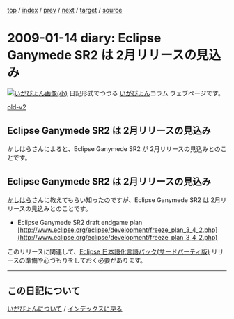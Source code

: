 [top](https://igapyon.github.io/diary/) 
 / [index](https://igapyon.github.io/diary/2009/index.html) 
 / [prev](https://igapyon.github.io/diary/2009/ig090112.html) 
 / [next](https://igapyon.github.io/diary/2009/ig090118.html) 
 / [target](https://igapyon.github.io/diary/2009/ig090114.html) 
 / [source](https://github.com/igapyon/diary/blob/gh-pages/2009/ig090114.html.src.md) 

2009-01-14 diary: Eclipse Ganymede SR2 は 2月リリースの見込み
=====================================================================================================
[![いがぴょん画像(小)](https://igapyon.github.io/diary/images/iga200306s.jpg "いがぴょん")](https://igapyon.github.io/diary/memo/memoigapyon.html) 日記形式でつづる [いがぴょん](https://igapyon.github.io/diary/memo/memoigapyon.html)コラム ウェブページです。

[old-v2](ig090114-orig.html)

## Eclipse Ganymede SR2 は 2月リリースの見込み

かしはらさんによると、Eclipse Ganymede SR2 が 2月リリースの見込みとのことです。


## Eclipse Ganymede SR2 は 2月リリースの見込み

[かしはら](http://d.hatena.ne.jp/cypher256/)さんに教えてもらい知ったのですが、Eclipse Ganymede SR2 は 2月リリースの見込みとのことです。

* Eclipse Ganymede SR2 draft endgame plan
  [http://www.eclipse.org/eclipse/development/freeze_plan_3_4_2.php](http://www.eclipse.org/eclipse/development/freeze_plan_3_4_2.php)

このリリースに関連して、[Eclipse 日本語化言語パック(サードパーティ版)](http://www.igapyon.jp/blanco/nlpack/eclipse/index.html) リリースの準備や心づもりをしておく必要があります。

----------------------------------------------------------------------------------------------------

## この日記について
[いがぴょんについて](https://igapyon.github.io/diary/memo/memoigapyon.html) / [インデックスに戻る](https://igapyon.github.io/diary/idxall.html)

